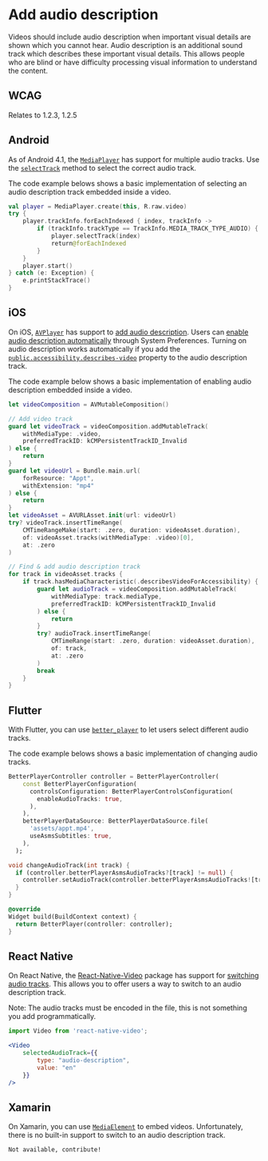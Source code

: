# Add audio description

Videos should include audio description when important visual details are shown which you cannot hear. Audio description is an additional sound track which describes these important visual details. This allows people who are blind or have difficulty processing visual information to understand the content.

## WCAG

Relates to 1.2.3, 1.2.5

## Android

As of Android 4.1, the [`MediaPlayer`](https://developer.android.com/reference/android/media/MediaPlayer) has support for multiple audio tracks. Use the [`selectTrack`](https://developer.android.com/reference/android/media/MediaPlayer#selectTrack(int)) method to select the correct audio track.

The code example belows shows a basic implementation of selecting an audio description track embedded inside a video.

```kotlin
val player = MediaPlayer.create(this, R.raw.video)
try {
    player.trackInfo.forEachIndexed { index, trackInfo ->
        if (trackInfo.trackType == TrackInfo.MEDIA_TRACK_TYPE_AUDIO) {
            player.selectTrack(index)
            return@forEachIndexed
        }
    }
    player.start()
} catch (e: Exception) {
    e.printStackTrace()
}
```

## iOS

On iOS, [`AVPlayer`](https://developer.apple.com/documentation/avfoundation/avplayer) has support to [add audio description](https://developer.apple.com/documentation/avfoundation/media_playback_and_selection/adding_subtitles_and_alternative_audio_tracks). Users can [enable audio description automatically](https://support.apple.com/en-us/HT205796) through System Preferences. Turning on audio description works automatically if you add the [`public.accessibility.describes-video`](https://developer.apple.com/documentation/avfoundation/avmediacharacteristic/1389809-describesvideoforaccessibility) property to the audio description track.

The code example below shows a basic implementation of enabling audio description embedded inside a video.

```swift
let videoComposition = AVMutableComposition()

// Add video track
guard let videoTrack = videoComposition.addMutableTrack(
    withMediaType: .video, 
    preferredTrackID: kCMPersistentTrackID_Invalid
) else { 
    return 
}
guard let videoUrl = Bundle.main.url(
    forResource: "Appt", 
    withExtension: "mp4"
) else { 
    return 
}
let videoAsset = AVURLAsset.init(url: videoUrl)
try? videoTrack.insertTimeRange(
    CMTimeRangeMake(start: .zero, duration: videoAsset.duration),
    of: videoAsset.tracks(withMediaType: .video)[0],
    at: .zero
)

// Find & add audio description track
for track in videoAsset.tracks {
    if track.hasMediaCharacteristic(.describesVideoForAccessibility) {
        guard let audioTrack = videoComposition.addMutableTrack(
            withMediaType: track.mediaType, 
            preferredTrackID: kCMPersistentTrackID_Invalid
        ) else { 
            return 
        }
        try? audioTrack.insertTimeRange(
            CMTimeRange(start: .zero, duration: videoAsset.duration), 
            of: track, 
            at: .zero
        )
        break
    }
}
```

## Flutter

With Flutter, you can use [`better_player`](https://pub.dev/packages/better_player) to let users select different audio tracks.

The code example belows shows a basic implementation of changing audio tracks.

```dart
BetterPlayerController controller = BetterPlayerController(
    const BetterPlayerConfiguration(
      controlsConfiguration: BetterPlayerControlsConfiguration(
        enableAudioTracks: true,
      ),
    ),
    betterPlayerDataSource: BetterPlayerDataSource.file(
      'assets/appt.mp4',
      useAsmsSubtitles: true,
    ),
  );

void changeAudioTrack(int track) {
  if (controller.betterPlayerAsmsAudioTracks?[track] != null) {
    controller.setAudioTrack(controller.betterPlayerAsmsAudioTracks![track]);
  }
}

@override
Widget build(BuildContext context) {
  return BetterPlayer(controller: controller);
}
```

## React Native

On React Native, the [React-Native-Video](https://github.com/react-native-video/react-native-video) package has support for [switching audio tracks](https://github.com/react-native-video/react-native-video/blob/master/API.md#selectedaudiotrack). This allows you to offer users a way to switch to an audio description track.

Note: The audio tracks must be encoded in the file, this is not something you add programmatically.

```jsx
import Video from 'react-native-video';

<Video
    selectedAudioTrack={{
        type: "audio-description",
        value: "en"
    }}
/>
```

## Xamarin

On Xamarin, you can use [`MediaElement`](https://docs.microsoft.com/en-us/xamarin/community-toolkit/views/mediaelement) to embed videos. Unfortunately, there is no built-in support to switch to an audio description track.

```xml
Not available, contribute!
```
